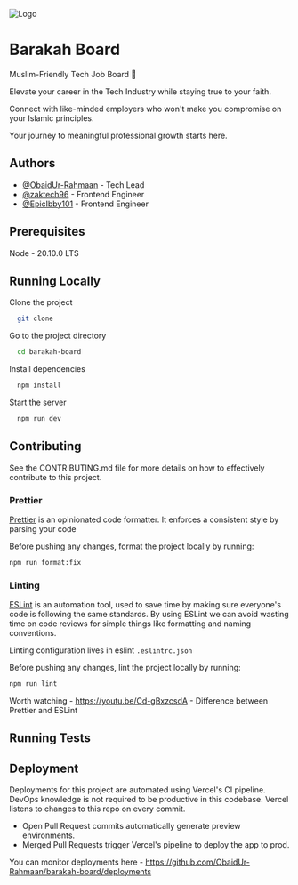 ![Logo](https://i.ibb.co/WkG6YYK/Screenshot-2023-12-15-at-06-33-59.png)

# Barakah Board

Muslim-Friendly Tech Job Board 🚀

Elevate your career in the Tech Industry while staying true to your faith.

Connect with like-minded employers who won't make you compromise on your Islamic principles.

Your journey to meaningful professional growth starts here.

## Authors

- [@ObaidUr-Rahmaan](https://www.github.com/ObaidUr-Rahmaan) - Tech Lead
- [@zaktech96](https://www.github.com/zaktech96) - Frontend Engineer
- [@EpicIbby101](https://www.github.com/EpicIbby101) - Frontend Engineer

## Prerequisites

Node - 20.10.0 LTS

## Running Locally

Clone the project

```bash
  git clone
```

Go to the project directory

```bash
  cd barakah-board
```

Install dependencies

```bash
  npm install
```

Start the server

```bash
  npm run dev
```

## Contributing

See the CONTRIBUTING.md file for more details on how to effectively contribute to this project.

### Prettier

[Prettier](https://prettier.io/) is an opinionated code formatter. It enforces a consistent style by parsing your code

Before pushing any changes, format the project locally by running:

```bash
npm run format:fix
```

### Linting

[ESLint](https://eslint.org/) is an automation tool, used to save time by making sure everyone's code is following the
same standards. By using ESLint we can avoid wasting time on code reviews for simple things like formatting and naming
conventions.

Linting configuration lives in eslint `.eslintrc.json`

Before pushing any changes, lint the project locally by running:

```bash
npm run lint
```

Worth watching - https://youtu.be/Cd-gBxzcsdA - Difference between Prettier and ESLint

## Running Tests

[//]: # (TODO: Add tests)

## Deployment

Deployments for this project are automated using Vercel's CI pipeline. DevOps knowledge is not required to be productive
in this codebase. Vercel listens to changes to this repo on every commit.

- Open Pull Request commits automatically generate preview environments.
- Merged Pull Requests trigger Vercel's pipeline to deploy the app to prod.

You can monitor deployments here - https://github.com/ObaidUr-Rahmaan/barakah-board/deployments
